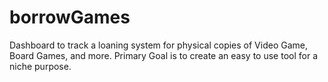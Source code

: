 # borrowGames
Dashboard to track a loaning system for physical copies of Video Game, Board Games, and more. Primary Goal is to create an easy to use tool for a niche purpose.
